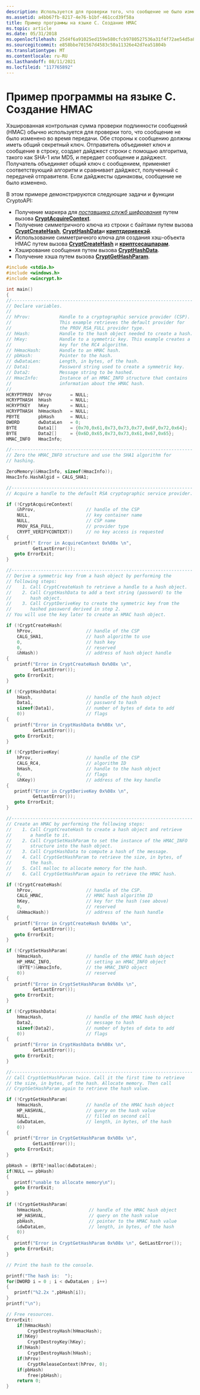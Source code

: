 ```yaml
---
description: Используется для проверки того, что сообщение не было изменено во время передачи.
ms.assetid: a4bb67fb-8217-4e76-b1bf-461ccd39f58a
title: Пример программы на языке C. Создание HMAC
ms.topic: article
ms.date: 05/31/2018
ms.openlocfilehash: 25d4f6a91025ed159e580cfcb9780527536a31f4f72ae54d5a821a328d45abec
ms.sourcegitcommit: e858bbe701567d4583c50a11326e42d7ea51804b
ms.translationtype: MT
ms.contentlocale: ru-RU
ms.lasthandoff: 08/11/2021
ms.locfileid: "117765892"
---
```

# <a name="example-c-program-creating-an-hmac"></a>Пример программы на языке C. Создание HMAC

Хэшированная контрольная сумма проверки подлинности сообщений (HMAC) обычно используется для проверки того, что сообщение не было изменено во время передачи. Обе стороны к сообщению должны иметь общий секретный ключ. Отправитель объединяет ключ и сообщение в строку, создает дайджест строки с помощью алгоритма, такого как SHA-1 или MD5, и передает сообщение и дайджест. Получатель объединяет общий ключ с сообщением, применяет соответствующий алгоритм и сравнивает дайджест, полученный с передачей отправителя. Если дайджесты одинаковы, сообщение не было изменено.

В этом примере демонстрируются следующие задачи и функции CryptoAPI:

-   Получение маркера для [*поставщика служб шифрования*](../secgloss/c-gly.md) путем вызова [**CryptAcquireContext**](/windows/desktop/api/Wincrypt/nf-wincrypt-cryptacquirecontexta).
-   Получение симметричного ключа из строки с байтами путем вызова [**CryptCreateHash**](/windows/desktop/api/Wincrypt/nf-wincrypt-cryptcreatehash), [**CryptHashData**](/windows/desktop/api/Wincrypt/nf-wincrypt-crypthashdata)и [**криптдеривекэй**](/windows/desktop/api/Wincrypt/nf-wincrypt-cryptderivekey).
-   Использование симметричного ключа для создания хэш-объекта HMAC путем вызова [**CryptCreateHash**](/windows/desktop/api/Wincrypt/nf-wincrypt-cryptcreatehash) и [**криптсесашпарам**](/windows/desktop/api/Wincrypt/nf-wincrypt-cryptsethashparam).
-   Хэширование сообщения путем вызова [**CryptHashData**](/windows/desktop/api/Wincrypt/nf-wincrypt-crypthashdata).
-   Получение хэша путем вызова [**CryptGetHashParam**](/windows/desktop/api/Wincrypt/nf-wincrypt-cryptgethashparam).


```C++
#include <stdio.h>
#include <windows.h>
#include <wincrypt.h>

int main()
{
//--------------------------------------------------------------------
// Declare variables.
//
// hProv:           Handle to a cryptographic service provider (CSP). 
//                  This example retrieves the default provider for  
//                  the PROV_RSA_FULL provider type.  
// hHash:           Handle to the hash object needed to create a hash.
// hKey:            Handle to a symmetric key. This example creates a 
//                  key for the RC4 algorithm.
// hHmacHash:       Handle to an HMAC hash.
// pbHash:          Pointer to the hash.
// dwDataLen:       Length, in bytes, of the hash.
// Data1:           Password string used to create a symmetric key.
// Data2:           Message string to be hashed.
// HmacInfo:        Instance of an HMAC_INFO structure that contains 
//                  information about the HMAC hash.
// 
HCRYPTPROV  hProv       = NULL;
HCRYPTHASH  hHash       = NULL;
HCRYPTKEY   hKey        = NULL;
HCRYPTHASH  hHmacHash   = NULL;
PBYTE       pbHash      = NULL;
DWORD       dwDataLen   = 0;
BYTE        Data1[]     = {0x70,0x61,0x73,0x73,0x77,0x6F,0x72,0x64};
BYTE        Data2[]     = {0x6D,0x65,0x73,0x73,0x61,0x67,0x65};
HMAC_INFO   HmacInfo;

//--------------------------------------------------------------------
// Zero the HMAC_INFO structure and use the SHA1 algorithm for
// hashing.

ZeroMemory(&HmacInfo, sizeof(HmacInfo));
HmacInfo.HashAlgid = CALG_SHA1;

//--------------------------------------------------------------------
// Acquire a handle to the default RSA cryptographic service provider.

if (!CryptAcquireContext(
    &hProv,                   // handle of the CSP
    NULL,                     // key container name
    NULL,                     // CSP name
    PROV_RSA_FULL,            // provider type
    CRYPT_VERIFYCONTEXT))     // no key access is requested
{
   printf(" Error in AcquireContext 0x%08x \n",
          GetLastError());
   goto ErrorExit;
}

//--------------------------------------------------------------------
// Derive a symmetric key from a hash object by performing the
// following steps:
//    1. Call CryptCreateHash to retrieve a handle to a hash object.
//    2. Call CryptHashData to add a text string (password) to the 
//       hash object.
//    3. Call CryptDeriveKey to create the symmetric key from the
//       hashed password derived in step 2.
// You will use the key later to create an HMAC hash object. 

if (!CryptCreateHash(
    hProv,                    // handle of the CSP
    CALG_SHA1,                // hash algorithm to use
    0,                        // hash key
    0,                        // reserved
    &hHash))                  // address of hash object handle
{
   printf("Error in CryptCreateHash 0x%08x \n",
          GetLastError());
   goto ErrorExit;
}

if (!CryptHashData(
    hHash,                    // handle of the hash object
    Data1,                    // password to hash
    sizeof(Data1),            // number of bytes of data to add
    0))                       // flags
{
   printf("Error in CryptHashData 0x%08x \n", 
          GetLastError());
   goto ErrorExit;
}

if (!CryptDeriveKey(
    hProv,                    // handle of the CSP
    CALG_RC4,                 // algorithm ID
    hHash,                    // handle to the hash object
    0,                        // flags
    &hKey))                   // address of the key handle
{
   printf("Error in CryptDeriveKey 0x%08x \n", 
          GetLastError());
   goto ErrorExit;
}

//--------------------------------------------------------------------
// Create an HMAC by performing the following steps:
//    1. Call CryptCreateHash to create a hash object and retrieve 
//       a handle to it.
//    2. Call CryptSetHashParam to set the instance of the HMAC_INFO 
//       structure into the hash object.
//    3. Call CryptHashData to compute a hash of the message.
//    4. Call CryptGetHashParam to retrieve the size, in bytes, of
//       the hash.
//    5. Call malloc to allocate memory for the hash.
//    6. Call CryptGetHashParam again to retrieve the HMAC hash.

if (!CryptCreateHash(
    hProv,                    // handle of the CSP.
    CALG_HMAC,                // HMAC hash algorithm ID
    hKey,                     // key for the hash (see above)
    0,                        // reserved
    &hHmacHash))              // address of the hash handle
{
   printf("Error in CryptCreateHash 0x%08x \n", 
          GetLastError());
   goto ErrorExit;
}

if (!CryptSetHashParam(
    hHmacHash,                // handle of the HMAC hash object
    HP_HMAC_INFO,             // setting an HMAC_INFO object
    (BYTE*)&HmacInfo,         // the HMAC_INFO object
    0))                       // reserved
{
   printf("Error in CryptSetHashParam 0x%08x \n", 
          GetLastError());
   goto ErrorExit;
}

if (!CryptHashData(
    hHmacHash,                // handle of the HMAC hash object
    Data2,                    // message to hash
    sizeof(Data2),            // number of bytes of data to add
    0))                       // flags
{
   printf("Error in CryptHashData 0x%08x \n", 
          GetLastError());
   goto ErrorExit;
}

//--------------------------------------------------------------------
// Call CryptGetHashParam twice. Call it the first time to retrieve
// the size, in bytes, of the hash. Allocate memory. Then call 
// CryptGetHashParam again to retrieve the hash value.

if (!CryptGetHashParam(
    hHmacHash,                // handle of the HMAC hash object
    HP_HASHVAL,               // query on the hash value
    NULL,                     // filled on second call
    &dwDataLen,               // length, in bytes, of the hash
    0))
{
   printf("Error in CryptGetHashParam 0x%08x \n", 
          GetLastError());
   goto ErrorExit;
}

pbHash = (BYTE*)malloc(dwDataLen);
if(NULL == pbHash) 
{
   printf("unable to allocate memory\n");
   goto ErrorExit;
}
    
if (!CryptGetHashParam(
    hHmacHash,                 // handle of the HMAC hash object
    HP_HASHVAL,                // query on the hash value
    pbHash,                    // pointer to the HMAC hash value
    &dwDataLen,                // length, in bytes, of the hash
    0))
{
   printf("Error in CryptGetHashParam 0x%08x \n", GetLastError());
   goto ErrorExit;
}

// Print the hash to the console.

printf("The hash is:  ");
for(DWORD i = 0 ; i < dwDataLen ; i++) 
{
   printf("%2.2x ",pbHash[i]);
}
printf("\n");

// Free resources.
ErrorExit:
    if(hHmacHash)
        CryptDestroyHash(hHmacHash);
    if(hKey)
        CryptDestroyKey(hKey);
    if(hHash)
        CryptDestroyHash(hHash);    
    if(hProv)
        CryptReleaseContext(hProv, 0);
    if(pbHash)
        free(pbHash);
    return 0;
}

```



 

 
